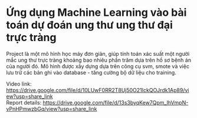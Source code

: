 # Ứng dụng Machine Learning vào bài toán dự đoán ung thư ung thư đại trực tràng 

Project là một mô hình học máy đơn giản, giúp tính toán xác suất một người mắc ung thư trực tràng khoảng bao nhiêu phần trăm dựa trên hồ sơ bệnh án của người đó. Mô hình được xây dựng dựa trên công cụ svm, smote và việc lưu trữ các bản ghi vào database - tăng cường bộ dữ liệu cho training.<br />

Video link: https://drive.google.com/file/d/10LUwF0RR2T8Uj50O21IckQOJrdk1Ap89/view?usp=share_link <br />
Report details: https://drive.google.com/file/d/13s3byqKew7Qpm_lhVmpN-vPnHPmwzbGq/view?usp=share_link <br />
